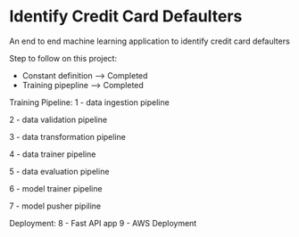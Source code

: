 # Identify Credit Card Defaulters
An end to end machine learning application to identify credit card defaulters


Step to follow on this project: 

- Constant definition --> Completed
- Training pipepline --> Completed

Training Pipeline:
1 - data ingestion pipeline

2 - data validation pipeline

3 - data transformation pipeline

4 - data trainer pipeline

5 - data evaluation pipeline

6 - model trainer pipeline

7 - model pusher pipiline

Deployment: 
8 - Fast API app 
9 - AWS Deployment
